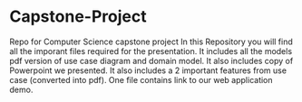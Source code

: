 # Capstone-Project
Repo for Computer Science capstone project
In this Repository you will find all the imporant files required for the presentation. 
It includes all the models pdf version of use case diagram and domain model. 
It also includes copy of Powerpoint we presented. 
It also includes a 2 important features from use case (converted into pdf). 
One file contains link to our web application demo. 
